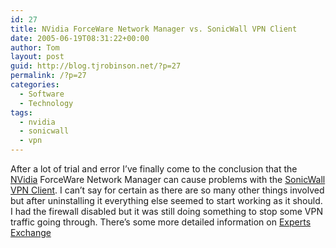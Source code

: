 ```yaml
---
id: 27
title: NVidia ForceWare Network Manager vs. SonicWall VPN Client
date: 2005-06-19T08:31:22+00:00
author: Tom
layout: post
guid: http://blog.tjrobinson.net/?p=27
permalink: /?p=27
categories:
  - Software
  - Technology
tags:
  - nvidia
  - sonicwall
  - vpn
---
```

After a lot of trial and error I&#8217;ve finally come to the conclusion that the [NVidia](http://www.nvidia.com/) ForceWare Network Manager can cause problems with the [SonicWall VPN Client](http://www.sonicwall.com/). I can&#8217;t say for certain as there are so many other things involved but after uninstalling it everything else seemed to start working as it should. I had the firewall disabled but it was still doing something to stop some VPN traffic going through. There&#8217;s some more detailed information on [Experts Exchange](http://www.experts-exchange.com/Software/Office_Productivity/Groupware/Outlook/Q_21459644.html)